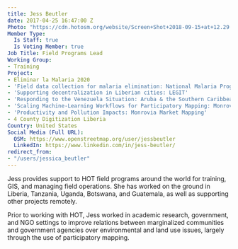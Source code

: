```yaml
---
title: Jess Beutler
date: 2017-04-25 16:47:00 Z
Photo: "https://cdn.hotosm.org/website/Screen+Shot+2018-09-15+at+12.29.57.png"
Member Type:
  Is Staff: true
  Is Voting Member: true
Job Title: Field Programs Lead
Working Group:
- Training
Project:
- Eliminar la Malaria 2020
- 'Field data collection for malaria elimination: National Malaria Programme'
- 'Supporting decentralization in Liberian cities: LEGIT'
- 'Responding to the Venezuela Situation: Aruba & the Southern Caribbean'
- 'Scaling Machine-Learning Workflows for Participatory Mapping: Monrovia ML Challenge'
- 'Productivity and Pollution Impacts: Monrovia Market Mapping'
- 4 County Digitization Liberia
Country: United States
Social Media (Full URL):
  OSM: https://www.openstreetmap.org/user/jessbeutler
  LinkedIn: https://www.linkedin.com/in/jess-beutler/
redirect_from:
- "/users/jessica_beutler"
---
```


Jess provides support to HOT field programs around the world for training, GIS, and managing field operations. She has worked on the ground in Liberia, Tanzania, Uganda, Botswana, and Guatemala, as well as supporting other projects remotely.

Prior to working with HOT, Jess worked in academic research, government, and NGO settings to improve relations between marginalized communities and government agencies over environmental and land use issues, largely through the use of participatory mapping.